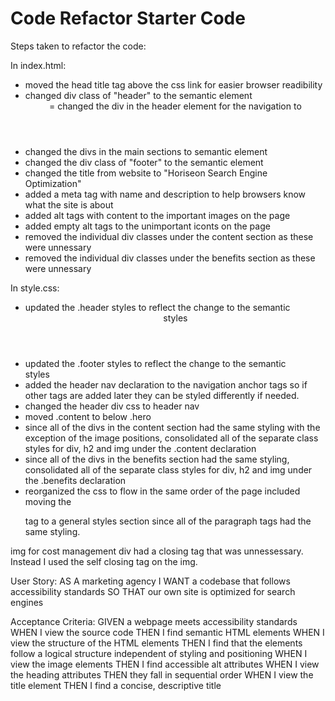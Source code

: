 # Code Refactor Starter Code
Steps taken to refactor the code: 

In index.html:

- moved the head title tag above the css link for easier browser readibility
- changed div class of "header" to the semantic element <header>
= changed the div in the header element for the navigation to <nav>
- changed the divs in the main sections to semantic element <section>
- changed the div class of "footer" to the semantic element <footer>
- changed the title from website to "Horiseon Search Engine Optimization"
- added a meta tag with name and description to help browsers know what the site is about
- added alt tags with content to the important images on the page
- added empty alt tags to the unimportant iconts on the page
- removed the individual div classes under the content section as these were unnessary
- removed the individual div classes under the benefits section as these were unnessary



In style.css:
- updated the .header styles to reflect the change to the semantic <header> styles
- updated the .footer styles to reflect the change to the semantic <footer> styles
- added the header nav declaration to the navigation anchor tags so if other tags are added later they can be styled differently if needed.
- changed the header div css to header nav
- moved .content to below .hero
- since all of the divs in the content section had the same styling with the exception of the image positions, consolidated all of the separate class styles for div, h2 and img under the .content declaration
- since all of the divs in the benefits section had the same styling, consolidated all of the separate class styles for div, h2 and img under the .benefits declaration
- reorganized the css to flow in the same order of the page included moving the <p> tag to a general styles section since all of the paragraph tags had the same styling. 

img for cost management div had a closing </img> tag that was unnessessary. Instead I used the self closing tag on the img.

<!-- customer asks and acceptance criteria -->
User Story: 
AS A marketing agency
I WANT a codebase that follows accessibility standards
SO THAT our own site is optimized for search engines

Acceptance Criteria:
GIVEN a webpage meets accessibility standards
WHEN I view the source code
THEN I find semantic HTML elements
WHEN I view the structure of the HTML elements
THEN I find that the elements follow a logical structure independent of styling and positioning
WHEN I view the image elements
THEN I find accessible alt attributes
WHEN I view the heading attributes
THEN they fall in sequential order
WHEN I view the title element
THEN I find a concise, descriptive title
